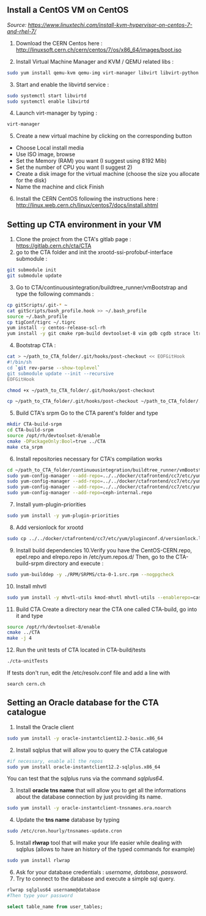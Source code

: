 ## Install a CentOS VM on CentOS

*Source: https://www.linuxtechi.com/install-kvm-hypervisor-on-centos-7-and-rhel-7/*

1. Download the CERN Centos here : http://linuxsoft.cern.ch/cern/centos/7/os/x86_64/images/boot.iso

2. Install Virtual Machine Manager and KVM / QEMU related libs :
```bash
sudo yum install qemu-kvm qemu-img virt-manager libvirt libvirt-python libvirt-client virt-install virt-viewer bridge-utils
```

3. Start and enable the libvirtd service :
```bash
sudo systemctl start libvirtd
sudo systemctl enable libvirtd
```

4. Launch virt-manager by typing :
```bash
virt-manager
```  
5. Create a new virtual machine by clicking on the corresponding button
- Choose Local install media
- Use ISO image, browse
- Set the Memory (RAM) you want (I suggest using 8192 Mib)
- Set the number of CPU you want (I suggest 2)
- Create a disk image for the virtual machine (choose the size you allocate for the disk)
- Name the machine and click Finish

6. Install the CERN CentOS following the instructions here : http://linux.web.cern.ch/linux/centos7/docs/install.shtml

## Setting up CTA environment in your VM
1. Clone the project from the CTA's gitlab page : https://gitlab.cern.ch/cta/CTA
2. go to the CTA folder and init the xrootd-ssi-profobuf-interface submodule :
```bash
git submodule init
git submodule update
```

3. Go to CTA/continuousintegration/buildtree_runner/vmBootstrap and type the following commands :
```bash
cp gitScripts/.git-* ~
cat gitScripts/bash_profile.hook >> ~/.bash_profile
source ~/.bash_profile
cp tigConf/tigrc ~/.tigrc
yum install -y centos-release-scl-rh
yum install -y git cmake rpm-build devtoolset-8 vim gdb cgdb strace ltrace screen tig lsscsi mt-st mtx sg3_utils jq psmisc yum-plugin-versionlock
```
4. Bootstrap CTA :
```bash
cat > ~/path_to_CTA_folder/.git/hooks/post-checkout << EOFGitHook
#!/bin/sh
cd `git rev-parse --show-toplevel`
git submodule update --init --recursive
EOFGitHook

chmod +x ~/path_to_CTA_folder/.git/hooks/post-checkout

cp ~/path_to_CTA_folder/.git/hooks/post-checkout ~/path_to_CTA_folder/.git/hooks/post-merge
```
5. Build CTA's srpm
Go to the CTA parent's folder and type
```bash
mkdir CTA-build-srpm
cd CTA-build-srpm
source /opt/rh/devtoolset-8/enable
cmake -DPackageOnly:Bool=true ../CTA
make cta_srpm
```

6. Install repositories necessary for CTA's compilation works
```bash
cd ~/path_to_CTA_folder/continuousintegration/buildtree_runner/vmBootstrap
sudo yum-config-manager --add-repo=../../docker/ctafrontend/cc7/etc/yum.repos.d/eos-citrine-depend.repo
sudo yum-config-manager --add-repo=../../docker/ctafrontend/cc7/etc/yum.repos.d/cta-ci.repo
sudo yum-config-manager --add-repo=../../docker/ctafrontend/cc7/etc/yum.repos.d/castor.repo
sudo yum-config-manager --add-repo=ceph-internal.repo
```
7. Install yum-plugin-priorities
```bash
sudo yum install -y yum-plugin-priorities
```

8. Add versionlock for xrootd
```bash
sudo cp ../../docker/ctafrontend/cc7/etc/yum/pluginconf.d/versionlock.list  /etc/yum/pluginconf.d/versionlock.list
```

9. Install build dependencies
10.Verify you have the CentOS-CERN.repo, epel.repo and elrepo.repo in /etc/yum.repos.d/
Then, go to the CTA-build-srpm directory and execute :
```bash
sudo yum-builddep -y ./RPM/SRPMS/cta-0-1.src.rpm --nogpgcheck
```
10. Install mhvtl
```bash
sudo yum install -y mhvtl-utils kmod-mhvtl mhvtl-utils --enablerepo=castor
```
11. Build CTA
Create a directory near the CTA one called CTA-build, go into it and type
```bash
source /opt/rh/devtoolset-8/enable
cmake ../CTA
make -j 4
```
12. Run the unit tests of CTA located in CTA-build/tests
```bash
./cta-unitTests
```

If tests don't run, edit the /etc/resolv.conf file and add a line with
```
search cern.ch
```

## Setting an Oracle database for the CTA catalogue
1. Install the Oracle client
 ```bash
 sudo yum install -y oracle-instantclient12.2-basic.x86_64
```
2. Install sqlplus that will allow you to query the CTA catalogue
```bash
#if necessary, enable all the repos
sudo yum install oracle-instantclient12.2-sqlplus.x86_64
```
You can test that the sqlplus runs via the command *sqlplus64*.

3. Install **oracle tns name** that will allow you to get all the informations about the database connection by just providing its name.
```bash
sudo yum install -y oracle-instantclient-tnsnames.ora.noarch
```
4. Update the **tns name** database by typing
```bash
sudo /etc/cron.hourly/tnsnames-update.cron
```
5. Install **rlwrap** tool that will make your life easier while dealing with sqlplus (allows to have an history of the typed commands for example)
```bash
sudo yum install rlwrap
```
6. Ask for your database credentials : *username*, *database*, *password*.
7. Try to connect to the database and execute a simple sql query.
```bash
rlwrap sqlplus64 username@database
#Then type your password
```
```sql
select table_name from user_tables;
```
